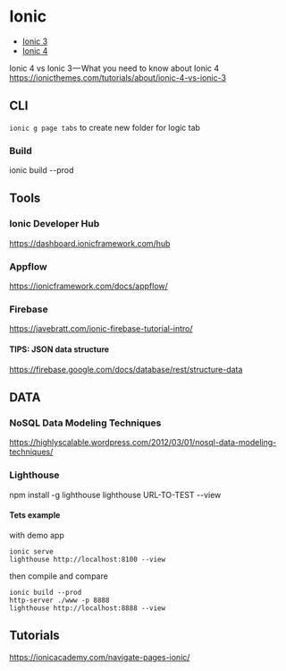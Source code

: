 
# Ionic
- [Ionic 3](./version-3.md)
- [Ionic 4](./version-4.md)

Ionic 4 vs Ionic 3 — What you need to know about Ionic 4
https://ionicthemes.com/tutorials/about/ionic-4-vs-ionic-3


## CLI
`ionic g page tabs` to create new folder for logic tab

### Build
ionic build --prod 


## Tools
### Ionic Developer Hub
https://dashboard.ionicframework.com/hub

### Appflow
https://ionicframework.com/docs/appflow/

### Firebase

https://javebratt.com/ionic-firebase-tutorial-intro/

#### TIPS: JSON data structure
https://firebase.google.com/docs/database/rest/structure-data

## DATA

### NoSQL Data Modeling Techniques
https://highlyscalable.wordpress.com/2012/03/01/nosql-data-modeling-techniques/

### Lighthouse
npm install -g lighthouse
lighthouse URL-TO-TEST --view

#### Tets example
with demo app
```
ionic serve
lighthouse http://localhost:8100 --view
```
then compile and compare
```
ionic build --prod
http-server ./www -p 8888
lighthouse http://localhost:8888 --view
```

## Tutorials
https://ionicacademy.com/navigate-pages-ionic/
